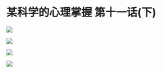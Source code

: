 # 某科学的心理掌握 第十一话(下)

![](https://cnindex.github.io/Mental-Out/images/11/5.jpg)

![](https://cnindex.github.io/Mental-Out/images/11/6.jpg)

![](https://cnindex.github.io/Mental-Out/images/11/7.jpg)

![](https://cnindex.github.io/Mental-Out/images/11/8.jpg)
